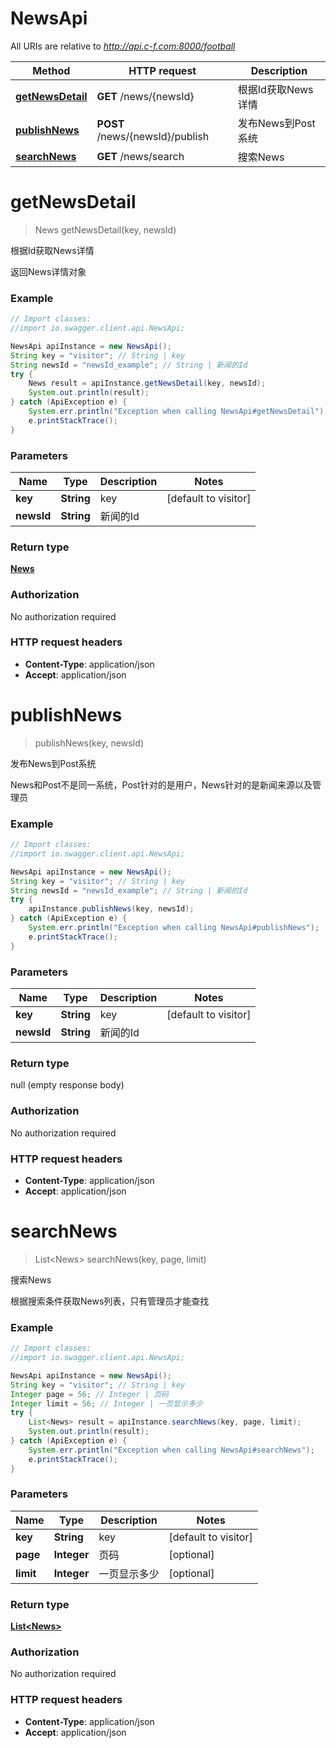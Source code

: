 # NewsApi

All URIs are relative to *http://api.c-f.com:8000/football*

Method | HTTP request | Description
------------- | ------------- | -------------
[**getNewsDetail**](NewsApi.md#getNewsDetail) | **GET** /news/{newsId} | 根据Id获取News详情
[**publishNews**](NewsApi.md#publishNews) | **POST** /news/{newsId}/publish | 发布News到Post系统
[**searchNews**](NewsApi.md#searchNews) | **GET** /news/search | 搜索News


<a name="getNewsDetail"></a>
# **getNewsDetail**
> News getNewsDetail(key, newsId)

根据Id获取News详情

返回News详情对象

### Example
```java
// Import classes:
//import io.swagger.client.api.NewsApi;

NewsApi apiInstance = new NewsApi();
String key = "visitor"; // String | key
String newsId = "newsId_example"; // String | 新闻的Id
try {
    News result = apiInstance.getNewsDetail(key, newsId);
    System.out.println(result);
} catch (ApiException e) {
    System.err.println("Exception when calling NewsApi#getNewsDetail");
    e.printStackTrace();
}
```

### Parameters

Name | Type | Description  | Notes
------------- | ------------- | ------------- | -------------
 **key** | **String**| key | [default to visitor]
 **newsId** | **String**| 新闻的Id |

### Return type

[**News**](News.md)

### Authorization

No authorization required

### HTTP request headers

 - **Content-Type**: application/json
 - **Accept**: application/json

<a name="publishNews"></a>
# **publishNews**
> publishNews(key, newsId)

发布News到Post系统

News和Post不是同一系统，Post针对的是用户，News针对的是新闻来源以及管理员

### Example
```java
// Import classes:
//import io.swagger.client.api.NewsApi;

NewsApi apiInstance = new NewsApi();
String key = "visitor"; // String | key
String newsId = "newsId_example"; // String | 新闻的Id
try {
    apiInstance.publishNews(key, newsId);
} catch (ApiException e) {
    System.err.println("Exception when calling NewsApi#publishNews");
    e.printStackTrace();
}
```

### Parameters

Name | Type | Description  | Notes
------------- | ------------- | ------------- | -------------
 **key** | **String**| key | [default to visitor]
 **newsId** | **String**| 新闻的Id |

### Return type

null (empty response body)

### Authorization

No authorization required

### HTTP request headers

 - **Content-Type**: application/json
 - **Accept**: application/json

<a name="searchNews"></a>
# **searchNews**
> List&lt;News&gt; searchNews(key, page, limit)

搜索News

根据搜索条件获取News列表，只有管理员才能查找

### Example
```java
// Import classes:
//import io.swagger.client.api.NewsApi;

NewsApi apiInstance = new NewsApi();
String key = "visitor"; // String | key
Integer page = 56; // Integer | 页码
Integer limit = 56; // Integer | 一页显示多少
try {
    List<News> result = apiInstance.searchNews(key, page, limit);
    System.out.println(result);
} catch (ApiException e) {
    System.err.println("Exception when calling NewsApi#searchNews");
    e.printStackTrace();
}
```

### Parameters

Name | Type | Description  | Notes
------------- | ------------- | ------------- | -------------
 **key** | **String**| key | [default to visitor]
 **page** | **Integer**| 页码 | [optional]
 **limit** | **Integer**| 一页显示多少 | [optional]

### Return type

[**List&lt;News&gt;**](News.md)

### Authorization

No authorization required

### HTTP request headers

 - **Content-Type**: application/json
 - **Accept**: application/json

